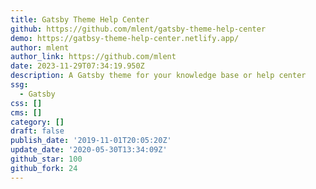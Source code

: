 ```yaml
---
title: Gatsby Theme Help Center
github: https://github.com/mlent/gatsby-theme-help-center
demo: https://gatbsy-theme-help-center.netlify.app/
author: mlent
author_link: https://github.com/mlent
date: 2023-11-29T07:34:19.950Z
description: A Gatsby theme for your knowledge base or help center
ssg:
  - Gatsby
css: []
cms: []
category: []
draft: false
publish_date: '2019-11-01T20:05:20Z'
update_date: '2020-05-30T13:34:09Z'
github_star: 100
github_fork: 24
---
```

